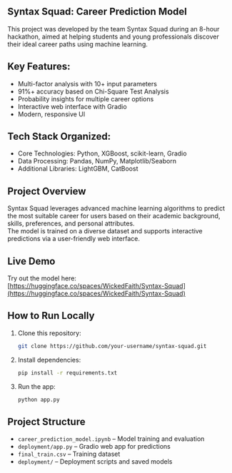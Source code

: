 ## Syntax Squad: Career Prediction Model
This project was developed by the team Syntax Squad during an 8-hour hackathon, aimed at helping students and young professionals discover their ideal career paths using machine learning.

## Key Features:
* Multi-factor analysis with 10+ input parameters
* 91%+ accuracy based on Chi-Square Test Analysis
* Probability insights for multiple career options
* Interactive web interface with Gradio
* Modern, responsive UI
  
## Tech Stack Organized:
* Core Technologies: Python, XGBoost, scikit-learn, Gradio
* Data Processing: Pandas, NumPy, Matplotlib/Seaborn
* Additional Libraries: LightGBM, CatBoost

## Project Overview

Syntax Squad leverages advanced machine learning algorithms to predict the most suitable career for users based on their academic background, skills, preferences, and personal attributes.  
The model is trained on a diverse dataset and supports interactive predictions via a user-friendly web interface.

## Live Demo

Try out the model here:  
[https://huggingface.co/spaces/WickedFaith/Syntax-Squad](https://huggingface.co/spaces/WickedFaith/Syntax-Squad)

## How to Run Locally

1. Clone this repository:
    ```bash
    git clone https://github.com/your-username/syntax-squad.git
    ```
2. Install dependencies:
    ```bash
    pip install -r requirements.txt
    ```
3. Run the app:
    ```bash
    python app.py
    ```

## Project Structure

- `career_prediction_model.ipynb` – Model training and evaluation
- `deployment/app.py` – Gradio web app for predictions
- `final_train.csv` – Training dataset
- `deployment/` – Deployment scripts and saved models

